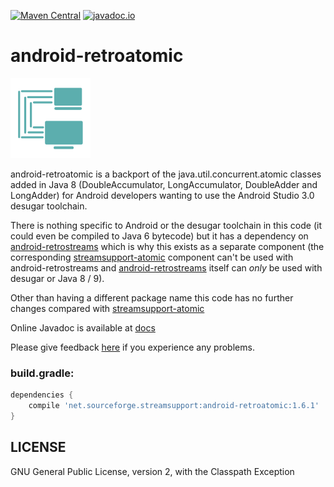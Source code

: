 [![Maven Central](https://img.shields.io/maven-central/v/net.sourceforge.streamsupport/android-retroatomic.svg)](http://mvnrepository.com/artifact/net.sourceforge.streamsupport/android-retroatomic)
[![javadoc.io](https://javadocio-badges.herokuapp.com/net.sourceforge.streamsupport/android-retroatomic/badge.svg)](http://www.javadoc.io/doc/net.sourceforge.streamsupport/android-retroatomic/)

# android-retroatomic

![](art/streamsupport-sf.png)

android-retroatomic is a backport of the java.util.concurrent.atomic classes added in Java 8 (DoubleAccumulator, LongAccumulator, DoubleAdder and LongAdder) for Android developers wanting to use the Android Studio 3.0 desugar toolchain.

There is nothing specific to Android or the desugar toolchain in this code (it could even be compiled to Java 6 bytecode) but it has a dependency on [android-retrostreams](https://github.com/retrostreams/android-retrostreams) which is why this exists as a separate component (the corresponding [streamsupport-atomic](https://github.com/stefan-zobel/streamsupport/tree/master/src/atomic) component can't be used with android-retrostreams
and [android-retrostreams](https://github.com/retrostreams/android-retrostreams) itself can *only* be used with desugar or Java 8 / 9).

Other than having a different package name this code has no further changes compared with [streamsupport-atomic](https://github.com/stefan-zobel/streamsupport/tree/master/src/atomic)

Online Javadoc is available at [docs](https://retrostreams.github.io/android-retroatomic/apidocs/index.html)

Please give feedback [here](https://github.com/retrostreams/android-retroatomic/issues) if you experience any problems.


### build.gradle:

```gradle
dependencies {
    compile 'net.sourceforge.streamsupport:android-retroatomic:1.6.1'
}
```

## LICENSE

GNU General Public License, version 2, with the Classpath Exception

